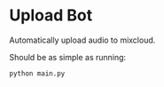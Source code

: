 # Upload Bot

Automatically upload audio to mixcloud. 

Should be as simple as running:
```console
python main.py
```